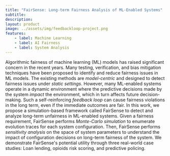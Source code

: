 ```yaml
---
title: "FairSense: Long-term Fairness Analysis of ML-Enabled Systems"
subtitle: 
description: 
layout: product
image: ../assets/img/feedbackloop-project.png
features:
    - label: Machine Learning
    - label: AI Fairness
    - label: System Analysis
---
```


Algorithmic fairness of machine learning (ML) models has raised significant concern in the recent years. Many testing, verification, and bias mitigation techniques have been proposed to identify and reduce fairness issues in ML models. The existing methods are *model-centric* and designed to detect fairness issues under *static settings*. However, many ML-enabled systems operate in a dynamic environment where the predictive decisions made by the system *impact* the environment, which in turn affects future decision-making. Such a self-reinforcing *feedback loop* can cause fairness violations in the long term, even if the immediate outcomes are fair. In this work, we propose a simulation-based framework called FairSense to detect and analyze long-term unfairness in ML-enabled systems. Given a fairness requirement, FairSense performs *Monte-Carlo simulation* to enumerate evolution traces for each system configuration. Then, FairSense performs *sensitivity analysis* on the space of system parameters to understand the impact of configuration decisions on long-term fairness of the system. We demonstrate FairSense's potential utility through three real-world case studies: Loan lending, opioids risk scoring, and predictive policing.